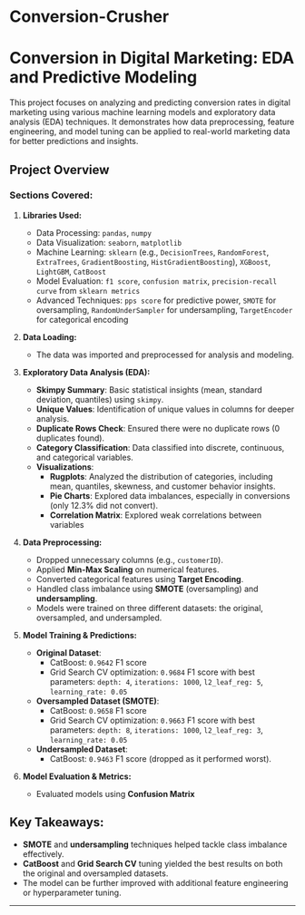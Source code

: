 # Conversion-Crusher
# Conversion in Digital Marketing: EDA and Predictive Modeling

This project focuses on analyzing and predicting conversion rates in digital marketing using various machine learning models and exploratory data analysis (EDA) techniques. It demonstrates how data preprocessing, feature engineering, and model tuning can be applied to real-world marketing data for better predictions and insights.

## Project Overview

### Sections Covered:

1. **Libraries Used:**
   - Data Processing: `pandas`, `numpy`
   - Data Visualization: `seaborn`, `matplotlib`
   - Machine Learning: `sklearn` (e.g., `DecisionTrees`, `RandomForest`, `ExtraTrees`, `GradientBoosting`, `HistGradientBoosting`), `XGBoost`, `LightGBM`, `CatBoost`
   - Model Evaluation: `f1 score`, `confusion matrix`, `precision-recall curve` from `sklearn metrics`
   - Advanced Techniques: `pps score` for predictive power, `SMOTE` for oversampling, `RandomUnderSampler` for undersampling, `TargetEncoder` for categorical encoding

2. **Data Loading:**
   - The data was imported and preprocessed for analysis and modeling.

3. **Exploratory Data Analysis (EDA):**
   - **Skimpy Summary**: Basic statistical insights (mean, standard deviation, quantiles) using `skimpy`.
   - **Unique Values**: Identification of unique values in columns for deeper analysis.
   - **Duplicate Rows Check**: Ensured there were no duplicate rows (0 duplicates found).
   - **Category Classification**: Data classified into discrete, continuous, and categorical variables.
   - **Visualizations**:
     - **Rugplots**: Analyzed the distribution of categories, including mean, quantiles, skewness, and customer behavior insights.
     - **Pie Charts**: Explored data imbalances, especially in conversions (only 12.3% did not convert).
     - **Correlation Matrix**: Explored weak correlations between variables

4. **Data Preprocessing:**
   - Dropped unnecessary columns (e.g., `customerID`).
   - Applied **Min-Max Scaling** on numerical features.
   - Converted categorical features using **Target Encoding**.
   - Handled class imbalance using **SMOTE** (oversampling) and **undersampling**.
   - Models were trained on three different datasets: the original, oversampled, and undersampled.

5. **Model Training & Predictions:**
   - **Original Dataset**:
     - CatBoost: `0.9642` F1 score
     - Grid Search CV optimization: `0.9684` F1 score with best parameters: `depth: 4`, `iterations: 1000`, `l2_leaf_reg: 5`, `learning_rate: 0.05`
   - **Oversampled Dataset (SMOTE)**:
     - CatBoost: `0.9658` F1 score
     - Grid Search CV optimization: `0.9663` F1 score with best parameters: `depth: 8`, `iterations: 1000`, `l2_leaf_reg: 3`, `learning_rate: 0.05`
   - **Undersampled Dataset**:
     - CatBoost: `0.9463` F1 score (dropped as it performed worst).

6. **Model Evaluation & Metrics:**
   - Evaluated models using **Confusion Matrix** 
## Key Takeaways:
- **SMOTE** and **undersampling** techniques helped tackle class imbalance effectively.
- **CatBoost** and **Grid Search CV** tuning yielded the best results on both the original and oversampled datasets.
- The model can be further improved with additional feature engineering or hyperparameter tuning.

---
